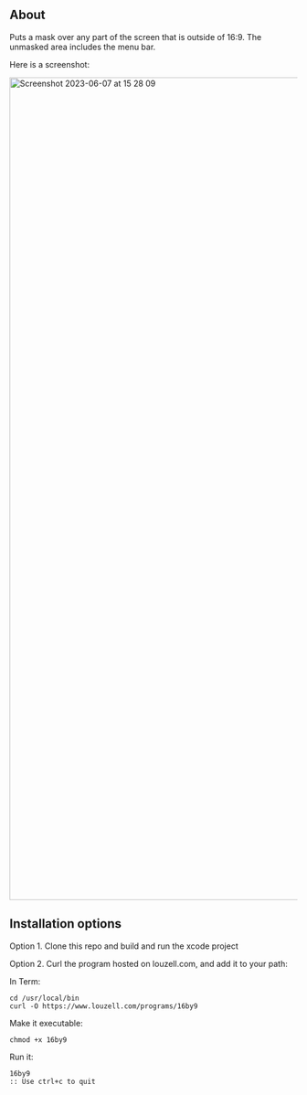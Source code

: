 ## About
Puts a mask over any part of the screen that is outside of 16:9. The unmasked area includes the menu bar.

Here is a screenshot:

<img width="1440" alt="Screenshot 2023-06-07 at 15 28 09" src="https://github.com/lzell/16by9/assets/35940/07db45e8-58cd-4c91-b9a0-ecd8b5eb687c">

## Installation options

Option 1. Clone this repo and build and run the xcode project

Option 2. Curl the program hosted on louzell.com, and add it to your path:

In Term:

    cd /usr/local/bin
    curl -O https://www.louzell.com/programs/16by9

Make it executable:

    chmod +x 16by9

Run it:

    16by9
    :: Use ctrl+c to quit
